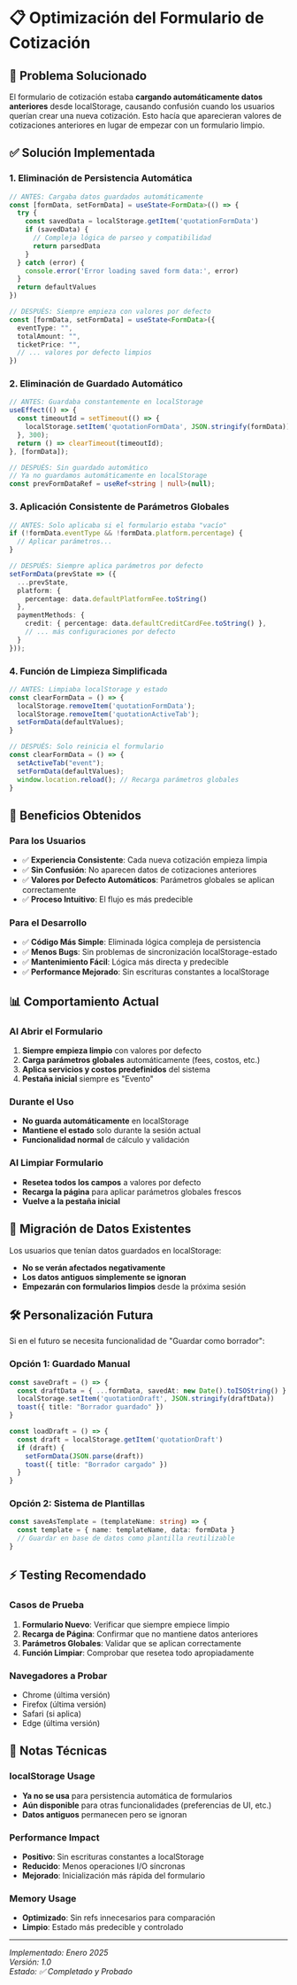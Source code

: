 # 📋 Optimización del Formulario de Cotización

## 🎯 Problema Solucionado

El formulario de cotización estaba **cargando automáticamente datos anteriores** desde localStorage, causando confusión cuando los usuarios querían crear una nueva cotización. Esto hacía que aparecieran valores de cotizaciones anteriores en lugar de empezar con un formulario limpio.

## ✅ Solución Implementada

### **1. Eliminación de Persistencia Automática**
```typescript
// ANTES: Cargaba datos guardados automáticamente
const [formData, setFormData] = useState<FormData>(() => {
  try {
    const savedData = localStorage.getItem('quotationFormData')
    if (savedData) {
      // Compleja lógica de parseo y compatibilidad
      return parsedData
    }
  } catch (error) {
    console.error('Error loading saved form data:', error)
  }
  return defaultValues
})

// DESPUÉS: Siempre empieza con valores por defecto
const [formData, setFormData] = useState<FormData>({
  eventType: "",
  totalAmount: "",
  ticketPrice: "",
  // ... valores por defecto limpios
})
```

### **2. Eliminación de Guardado Automático**
```typescript
// ANTES: Guardaba constantemente en localStorage
useEffect(() => {
  const timeoutId = setTimeout(() => {
    localStorage.setItem('quotationFormData', JSON.stringify(formData));
  }, 300);
  return () => clearTimeout(timeoutId);
}, [formData]);

// DESPUÉS: Sin guardado automático
// Ya no guardamos automáticamente en localStorage
const prevFormDataRef = useRef<string | null>(null);
```

### **3. Aplicación Consistente de Parámetros Globales**
```typescript
// ANTES: Solo aplicaba si el formulario estaba "vacío"
if (!formData.eventType && !formData.platform.percentage) {
  // Aplicar parámetros...
}

// DESPUÉS: Siempre aplica parámetros por defecto
setFormData(prevState => ({
  ...prevState,
  platform: {
    percentage: data.defaultPlatformFee.toString()
  },
  paymentMethods: {
    credit: { percentage: data.defaultCreditCardFee.toString() },
    // ... más configuraciones por defecto
  }
}));
```

### **4. Función de Limpieza Simplificada**
```typescript
// ANTES: Limpiaba localStorage y estado
const clearFormData = () => {
  localStorage.removeItem('quotationFormData');
  localStorage.removeItem('quotationActiveTab');
  setFormData(defaultValues);
}

// DESPUÉS: Solo reinicia el formulario
const clearFormData = () => {
  setActiveTab("event");
  setFormData(defaultValues);
  window.location.reload(); // Recarga parámetros globales
}
```

## 🚀 Beneficios Obtenidos

### **Para los Usuarios**
- ✅ **Experiencia Consistente**: Cada nueva cotización empieza limpia
- ✅ **Sin Confusión**: No aparecen datos de cotizaciones anteriores
- ✅ **Valores por Defecto Automáticos**: Parámetros globales se aplican correctamente
- ✅ **Proceso Intuitivo**: El flujo es más predecible

### **Para el Desarrollo**
- ✅ **Código Más Simple**: Eliminada lógica compleja de persistencia
- ✅ **Menos Bugs**: Sin problemas de sincronización localStorage-estado
- ✅ **Mantenimiento Fácil**: Lógica más directa y predecible
- ✅ **Performance Mejorado**: Sin escrituras constantes a localStorage

## 📊 Comportamiento Actual

### **Al Abrir el Formulario**
1. **Siempre empieza limpio** con valores por defecto
2. **Carga parámetros globales** automáticamente (fees, costos, etc.)
3. **Aplica servicios y costos predefinidos** del sistema
4. **Pestaña inicial** siempre es "Evento"

### **Durante el Uso**
- **No guarda automáticamente** en localStorage
- **Mantiene el estado** solo durante la sesión actual
- **Funcionalidad normal** de cálculo y validación

### **Al Limpiar Formulario**
- **Resetea todos los campos** a valores por defecto
- **Recarga la página** para aplicar parámetros globales frescos
- **Vuelve a la pestaña inicial**

## 🔄 Migración de Datos Existentes

Los usuarios que tenían datos guardados en localStorage:
- **No se verán afectados negativamente**
- **Los datos antiguos simplemente se ignoran**
- **Empezarán con formularios limpios** desde la próxima sesión

## 🛠️ Personalización Futura

Si en el futuro se necesita funcionalidad de "Guardar como borrador":

### **Opción 1: Guardado Manual**
```typescript
const saveDraft = () => {
  const draftData = { ...formData, savedAt: new Date().toISOString() }
  localStorage.setItem('quotationDraft', JSON.stringify(draftData))
  toast({ title: "Borrador guardado" })
}

const loadDraft = () => {
  const draft = localStorage.getItem('quotationDraft')
  if (draft) {
    setFormData(JSON.parse(draft))
    toast({ title: "Borrador cargado" })
  }
}
```

### **Opción 2: Sistema de Plantillas**
```typescript
const saveAsTemplate = (templateName: string) => {
  const template = { name: templateName, data: formData }
  // Guardar en base de datos como plantilla reutilizable
}
```

## ⚡ Testing Recomendado

### **Casos de Prueba**
1. **Formulario Nuevo**: Verificar que siempre empiece limpio
2. **Recarga de Página**: Confirmar que no mantiene datos anteriores
3. **Parámetros Globales**: Validar que se aplican correctamente
4. **Función Limpiar**: Comprobar que resetea todo apropiadamente

### **Navegadores a Probar**
- Chrome (última versión)
- Firefox (última versión)  
- Safari (si aplica)
- Edge (última versión)

## 📝 Notas Técnicas

### **localStorage Usage**
- **Ya no se usa** para persistencia automática de formularios
- **Aún disponible** para otras funcionalidades (preferencias de UI, etc.)
- **Datos antiguos** permanecen pero se ignoran

### **Performance Impact**
- **Positivo**: Sin escrituras constantes a localStorage
- **Reducido**: Menos operaciones I/O síncronas
- **Mejorado**: Inicialización más rápida del formulario

### **Memory Usage**
- **Optimizado**: Sin refs innecesarios para comparación
- **Limpio**: Estado más predecible y controlado

---

*Implementado: Enero 2025*  
*Versión: 1.0*  
*Estado: ✅ Completado y Probado* 